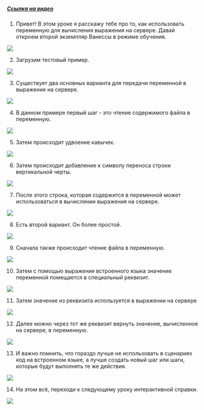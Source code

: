 ﻿##### [Ссылка на видео](https://youtu.be/uEbw2D1gSuU)

001. Привет! В этом уроке я расскажу тебе про то, как использовать переменную для вычисления выражения на сервере. Давай откроем второй экземпляр Ванессы в режиме обучения.

![](https://vanessa-files.do.bit-erp.ru/Doc/1.2.040.1/MD/Глава06/images/000_КакИспользоватьПеременнуюДляВычисленияНаСервере.png)

002. Загрузим тестовый пример.

![](https://vanessa-files.do.bit-erp.ru/Doc/1.2.040.1/MD/Глава06/images/003_КакИспользоватьПеременнуюДляВычисленияНаСервере.png)

003. Существует два основных варианта для передачи переменной в выражение на сервере.

![](https://vanessa-files.do.bit-erp.ru/Doc/1.2.040.1/MD/Глава06/images/004_КакИспользоватьПеременнуюДляВычисленияНаСервере.png)

004. В данном примере первый шаг - это чтение содержимого файла в переменную.

![](https://vanessa-files.do.bit-erp.ru/Doc/1.2.040.1/MD/Глава06/images/007_КакИспользоватьПеременнуюДляВычисленияНаСервере.png)

005. Затем происходит удвоение кавычек.

![](https://vanessa-files.do.bit-erp.ru/Doc/1.2.040.1/MD/Глава06/images/012_КакИспользоватьПеременнуюДляВычисленияНаСервере.png)

006. Затем происходит добавление к символу переноса строки вертикальной черты.

![](https://vanessa-files.do.bit-erp.ru/Doc/1.2.040.1/MD/Глава06/images/017_КакИспользоватьПеременнуюДляВычисленияНаСервере.png)

007. После этого строка, которая содержится в переменной может использоваться в вычислении выражения на сервере.

![](https://vanessa-files.do.bit-erp.ru/Doc/1.2.040.1/MD/Глава06/images/022_КакИспользоватьПеременнуюДляВычисленияНаСервере.png)

008. Есть второй вариант. Он более простой.

![](https://vanessa-files.do.bit-erp.ru/Doc/1.2.040.1/MD/Глава06/images/025_КакИспользоватьПеременнуюДляВычисленияНаСервере.png)

009. Сначала также происходит чтение файла в переменную.

![](https://vanessa-files.do.bit-erp.ru/Doc/1.2.040.1/MD/Глава06/images/028_КакИспользоватьПеременнуюДляВычисленияНаСервере.png)

010. Затем с помощью выражения встроенного языка значение переменной помещается в специальный реквизит.

![](https://vanessa-files.do.bit-erp.ru/Doc/1.2.040.1/MD/Глава06/images/033_КакИспользоватьПеременнуюДляВычисленияНаСервере.png)

011. Затем значение из реквизита используется в выражении на сервере

![](https://vanessa-files.do.bit-erp.ru/Doc/1.2.040.1/MD/Глава06/images/038_КакИспользоватьПеременнуюДляВычисленияНаСервере.png)

012. Далее можно через тот же реквизит вернуть значение, вычисленное на сервере, в переменную.

![](https://vanessa-files.do.bit-erp.ru/Doc/1.2.040.1/MD/Глава06/images/043_КакИспользоватьПеременнуюДляВычисленияНаСервере.png)

013. И важно помнить, что гораздо лучше не использовать в сценариях код на встроенном языке, а лучше создать новый шаг или шаги, которые будут выполнять те же действия.

![](https://vanessa-files.do.bit-erp.ru/Doc/1.2.040.1/MD/Глава06/images/046_КакИспользоватьПеременнуюДляВычисленияНаСервере.png)

014. На этом всё, переходи к следующему уроку интерактивной справки.

![](https://vanessa-files.do.bit-erp.ru/Doc/1.2.040.1/MD/Глава06/images/047_КакИспользоватьПеременнуюДляВычисленияНаСервере.png)
